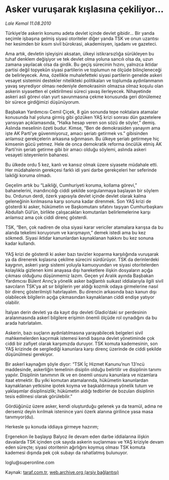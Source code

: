 # Asker vuruşarak kışlasına çekiliyor…

*Lale Kemal 11.08.2010*

<div class="yazi"><p>Türkiye’de askerin konumu adeta devlet içinde devlet gibidir… Bir yanda seçimle işbaşına gelmiş siyasi otoriteler diğer yanda TSK ve onun uzantısı her kesimden bir kısım sivil bürokrasi, akademisyen, işadamı ve gazeteci. </p>
<p>Ama artık, devletin işleyişini aksatan, ülkeyi istikrarsızlığa sürükleyen bu tuhaf denklem değişiyor ve tek devlet olma yoluna sancılı olsa da, uzun zamana yayılacak olsa da girdik. Bu geçiş sürecinin hızını, yalnızca iktidar partisi değil topyekûn siyasi partilerin ve toplumun ne ölçüde bilinçleneceği de belirleyecek. Ama, özellikle muhalefetteki siyasi partilerin genelde askeri vesayet sistemini destekler nitelikteki politikaları ve toplumda aydınlanmanın yavaş seyrediyor olması nedeniyle demokrasinin olmazsa olmaz koşulu olan askerin siyasetten el çektirilmesi süreci yavaş ilerleyecek. Nihayetinde askeri asli görevi olan yurt savunmasına çekme konusunda geri dönülemez bir sürece girdiğimizi düşünüyorum. </p>
<p>Başbakan Yardımcısı Cemil Çiçek, 8 gün sonunda tepe noktalara atamalar konusunda hal yoluna girmiş gibi gözüken YAŞ krizi sonrası dün gazetelere yansıyan açıklamasında, “Halka hesap veren son sözü de söyler,” demiş. Aslında meselinin özeti budur. Kimse, “Ben de demokrasiden yanayım ama işte AK Parti’ye güvenmiyoruz, amacı şeriatı getirmek vs.” gibisinden anlamsız gerekçelerin arkasına sığınmasın. Bu ülkeye şeriatı getirmeye hiç kimsenin gücü yetmez. Hele de onca demokratik reforma öncülük etmiş AK Parti’nin şeriatı getirme gibi bir amacı olduğu söylemi, aslında askeri vesayeti isteyenlerin bahanesi. </p>
<p>Bu ülkede ordu 5 kez, kanlı ve kansız olmak üzere siyasete müdahale etti. Her müdahalenin gerekçesi farklı idi yani darbe gerekçeleri her seferinde laikliği koruma olmadı. </p>
<p>Geçelim artık bu “Laikliği, Cumhuriyeti koruma, kollama görevi,” bahanelerini, inandırıcılığı ciddi şekilde sorgulanmaya başlayan bir söylem bu. Ordunun derdi, özerk yapısıyla devlet içinde devlet olarak kalma geleneğinin kırılmasına karşı sonuna kadar direnmek. Son YAŞ krizi de gösterdi ki asker, hükümetin ve Başkomutanı sıfatını taşıyan Cumhurbaşkanı Abdullah Gül’ün, birlikte çalışacakları komutanları belirlemelerine karşı anlamsız ama çok ciddi direnç gösterdi. </p>
<p>TSK, “Ben, çok nadiren de olsa siyasi karar vericiler atamalara karışsa da bu alanda tekelimi koruyorum ve karışmayın,” demek istedi ama bu kez sökmedi. Siyasi iktidar kanunlardan kaynaklanan hakkını bu kez sonuna kadar kullandı.<br/> <br/>YAŞ krizi de gösterdi ki asker bazı tavizler koparma karşılığında vuruşarak ya da direnerek kışlasına çekilme sürecini sürdürüyor. TSK da derinlerdeki kaygının, askeri yargı sistemi yoluyla kamuoyundan ve siyasi otoritelerden kolaylıkla gizlenen kimi anayasa dışı hareketlere ilişkin dosyaların açığa çıkması olduğunu düşünmemiz lazım. Geçen yıl Aralık ayında Başbakan Yardımcısı Bülent Arınç’a yönelik asker bağlantılı suikast iddialarıyla ilgili sivil savcıların TSK’ya ait sır bilgilerin yer aldığı kozmik odaya girmelerine nasıl bir direnç gösterilmişti hatırlayalım. Bu direncin arkasında bazı kanun dışı olabilecek bilgilerin açığa çıkmasından kaynaklanan ciddi endişe yatıyor olabilir. </p>
<p>İtalyan derin devleti ya da kayıt dışı devleti Gladio’daki sır perdesinin aralanmasında askerî bilgilere erişimin önemli ölçüde rol oynadığını da bu arada hatırlatalım. </p>
<p>Askerin, bazı suçların aydınlatılmasına yarayabilecek belgeleri sivil mahkemelerden kaçırmak istemesi kendi başına devlet yönetiminde çok ciddi bir zafiyet olarak karşımızda duruyor. TSK komuta kademesinin, son YAŞ krizinde de sergilediği kanunlara karşı direnç üzerinde de ciddi şekilde düşünülmesi gerekiyor.  </p>
<p>Bir askerî kaynağım şöyle diyor: “TSK İç Hizmet Kanunu’nun 13’ncü maddesinde, askerliğin temelinin disiplin olduğu belirtilir ve disiplinin tanımı yapılır. Disiplinin tanımının ilk ve en önemli unsuru kanunlara ve nizamlara itaat etmektir. Bu yılki komutan atamalarında, hükümetin kanunlardan kaynaklanan yetkisine ipotek koyma ve başkaldırmaya yönelik tutum ve yaklaşımlar disiplinsizlik; hükümetin aldığı tedbirler de bozulan disiplinin tesis edilmesi olarak görülebilir.”</p>
<p>Gördüğünüz üzere asker, kendi oluşturduğu gelenek ya da teamül, adına ne derseniz deyin kırılmak istenince yani özerk alanına girilince yasa masa tanımıyor(du). </p>
<p>Herkesle şu konuda iddiaya girmeye hazırım;</p>
<p>Ergenekon ile başlayıp Balyoz ile devam eden darbe iddialarına ilişkin davalarda TSK içinden çok sayıda askerin suçlanması ve YAŞ kriziyle devam eden süreçte; siyasi otoritenin ağırlığını koymuş olması TSK komuta kademesi dışında pek çok subayı da rahatlatmış bulunuyor.</p>
<p>loglu@superonline.com</p>
</div>

Kaynak: [taraf.com.tr](http://www.taraf.com.tr:80/lale-kemal/makale-asker-vurusarak-kislasina-cekiliyor.htm), [web.archive.org (arşiv bağlantısı)](http://web.archive.org/web/20100820021947/http://www.taraf.com.tr:80/lale-kemal/makale-asker-vurusarak-kislasina-cekiliyor.htm)
